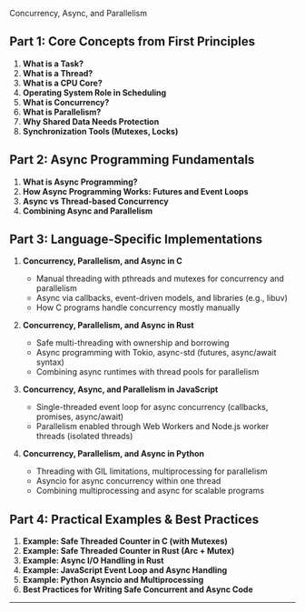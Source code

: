 Concurrency, Async, and Parallelism

## Part 1: Core Concepts from First Principles

1. **What is a Task?**
2. **What is a Thread?**
3. **What is a CPU Core?**
4. **Operating System Role in Scheduling**
5. **What is Concurrency?**
6. **What is Parallelism?**
7. **Why Shared Data Needs Protection**
8. **Synchronization Tools (Mutexes, Locks)**

## Part 2: Async Programming Fundamentals

1. **What is Async Programming?**
2. **How Async Programming Works: Futures and Event Loops**
3. **Async vs Thread-based Concurrency**
4. **Combining Async and Parallelism**

## Part 3: Language-Specific Implementations

1. **Concurrency, Parallelism, and Async in C**

   - Manual threading with pthreads and mutexes for concurrency and parallelism
   - Async via callbacks, event-driven models, and libraries (e.g., libuv)
   - How C programs handle concurrency mostly manually

2. **Concurrency, Parallelism, and Async in Rust**

   - Safe multi-threading with ownership and borrowing
   - Async programming with Tokio, async-std (futures, async/await syntax)
   - Combining async runtimes with thread pools for parallelism

3. **Concurrency, Async, and Parallelism in JavaScript**

   - Single-threaded event loop for async concurrency (callbacks, promises, async/await)
   - Parallelism enabled through Web Workers and Node.js worker threads (isolated threads)

4. **Concurrency, Parallelism, and Async in Python**

   - Threading with GIL limitations, multiprocessing for parallelism
   - Asyncio for async concurrency within one thread
   - Combining multiprocessing and async for scalable programs

## Part 4: Practical Examples & Best Practices

1. **Example: Safe Threaded Counter in C (with Mutexes)**
2. **Example: Safe Threaded Counter in Rust (Arc + Mutex)**
3. **Example: Async I/O Handling in Rust**
4. **Example: JavaScript Event Loop and Async Handling**
5. **Example: Python Asyncio and Multiprocessing**
6. **Best Practices for Writing Safe Concurrent and Async Code**

---
